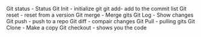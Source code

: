 Git status - Status
Git Init - initialize git
git add- add to the commit list
Git reset - reset from a version
Git merge - Merge gits
Git Log - Show changes
Git push - push to a repo
Git diff - compair changes
Git Pull - pulling gits
Git Clone - Make a copy
Git checkout - shows you the code
